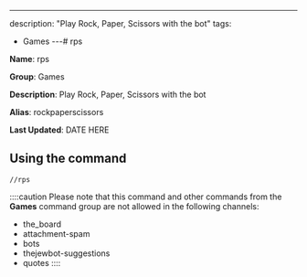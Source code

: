 ---
description: "Play Rock, Paper, Scissors with the bot"
tags:
  - Games
---# rps

**Name**: rps

**Group**: Games

**Description**: Play Rock, Paper, Scissors with the bot

**Alias**: rockpaperscissors

**Last Updated**: DATE HERE

## Using the command

    //rps

::::caution Please note that this command and other commands from the **Games** command group are not allowed in the following channels:
- the_board
- attachment-spam
- bots
- thejewbot-suggestions
- quotes
::::